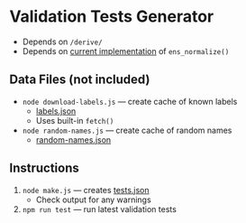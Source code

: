# Validation Tests Generator

* Depends on `/derive/`
* Depends on [current implementation](../) of `ens_normalize()`

## Data Files (not included)

* `node download-labels.js` — create cache of known labels
	* [labels.json](.//labels.json)
	* Uses built-in `fetch()`
* `node random-names.js` — create cache of random names
	* [random-names.json](./random-names.json)

## Instructions

1. `node make.js` — creates [tests.json](./tests.json)
	* Check output for any warnings
1. `npm run test` — run latest validation tests

